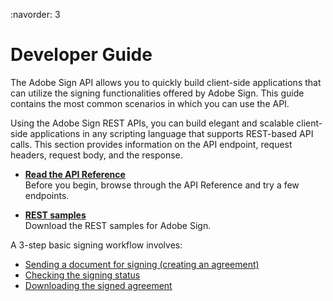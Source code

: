:navorder: 3

# Developer Guide

The Adobe Sign API allows you to quickly build client-side applications that can utilize the signing functionalities offered by Adobe Sign. This guide contains the most common scenarios in which you can use the API.

Using the Adobe Sign REST APIs, you can build elegant and scalable client-side applications in any scripting language that supports REST-based API calls. This section provides information on the API endpoint, request headers, request body, and the response.

- [**Read the API Reference**](https://www.adobe.com/go/esign-api-methods)  
Before you begin, browse through the API Reference and try a few endpoints.

- [**REST samples**](https://secure.na1.echosign.com/redirect/latestRestApiSamples)  
Download the REST samples for Adobe Sign.

A 3-step basic signing workflow involves:

- [Sending a document for signing (creating an agreement)](devguide/send_signing.md)
- [Checking the signing status](devguide/check_status.md)
- [Downloading the signed agreement](devguide/download_agreeement.md)